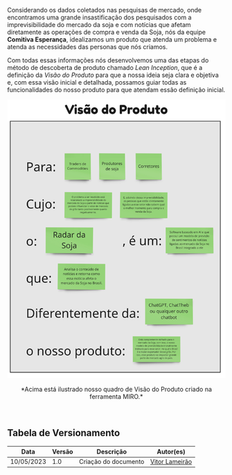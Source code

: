 Considerando os dados coletados nas pesquisas de mercado, onde encontramos uma grande insastificação dos pesquisados com a imprevisibilidade do mercado da soja e com notícias que afetam diretamente as operações de compra e venda da Soja, nós da equipe **Comitiva Esperança**, idealizamos um produto que atenda um problema e atenda as necessidades das personas que nós criamos.

Com todas essas informações nós desenvolvemos uma das etapas do método de descoberta de produto chamado *Lean Inception*, que é a definição da *Visão do Produto* para que a nossa ideia seja clara e objetiva e, com essa visão inicial e detalhada, possamos guiar todas as funcionalidades do nosso produto para que atendam essão definição inicial.

![grafico_variacao_soja](\assets\images\visao_produto_miro.jpg)

<center> *Acima está ilustrado nosso quadro de Visão do Produto criado na ferramenta MIRO.* </center> <br><br>

## Tabela de Versionamento
<div class="md-typeset__scrollwrap">
  <div class="md-typeset__table">
    <table>
      <thead>
        <tr>
          <th>Data</th>
          <th>Versão</th>
          <th>Descrição</th>
          <th>Autor(es)</th>
        </tr>
      </thead>
    <tbody>
      <tr>
        <td>10/05/2023</td>
        <td>1.0</td>
        <td>Criação do documento</td>
        <td><a href="https://www.linkedin.com/in/vitor-lameirao/">Vitor Lameirão</a>
        </td>
      </tr>
    </tbody>
  </table>
</div>
</div>
